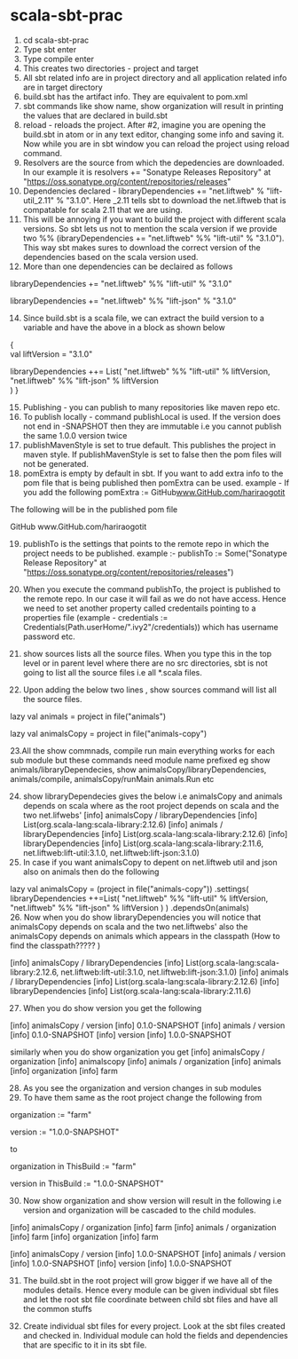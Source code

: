 # scala-sbt-prac

1. cd scala-sbt-prac
2. Type sbt enter
3. Type compile enter
4. This creates two directories - project and target
5. All sbt related info are in project directory and all application related info are in target directory
6. build.sbt has the artifact info. They are equivalent to pom.xml
7. sbt commands like show name, show organization will result in printing the values that are declared in build.sbt
8. reload - reloads the project. After #2, imagine you are opening the build.sbt in atom or in any text editor, changing some info and saving it. Now while you are in sbt window you can reload the project using reload command. 
9. Resolvers are the source from which the depedencies are downloaded. In our example it is 
resolvers += "Sonatype Releases Repository" at "https://oss.sonatype.org/content/repositories/releases"
10. Dependencies declared - libraryDependencies += "net.liftweb" % "lift-util_2.11" % "3.1.0". Here _2.11 tells sbt to download the net.liftweb that is compatable for scala 2.11 that we are using.
11. This will be annoying if you want to build the project with different scala versions. So sbt lets us not to mention the scala version if we provide two %% (ibraryDependencies += "net.liftweb" %% "lift-util" % "3.1.0"). This way sbt makes sures to download the correct version of the dependencies based on the scala version used.
12. More than one dependencies can be declaired as follows

libraryDependencies += "net.liftweb" %% "lift-util" % "3.1.0"

libraryDependencies += "net.liftweb" %% "lift-json" % "3.1.0"

14. Since build.sbt is a scala file, we can extract the build version to a variable and have the above in a block as shown below

{  
  val liftVersion = "3.1.0"

  libraryDependencies ++= List(
     "net.liftweb" %% "lift-util" % liftVersion,
     "net.liftweb" %% "lift-json" % liftVersion    
  )
}

15. Publishing - you can publish to many repositories like maven repo etc. 
16. To publish locally - command publishLocal is used. If the version does not end in -SNAPSHOT then they are immutable i.e you cannot publish the same 1.0.0 version twice
17. publishMavenStyle is set to true default. This publishes the project in maven style. If publishMavenStyle is set to false then the pom files will not be generated. 
18. pomExtra is empty by default in sbt. If you want to add extra info to the pom file that is being published then pomExtra can be used. 
example - If you add the following 
pomExtra := <issueManagment><system>GitHub</system><url>www.GitHub.com/hariraogotit</url></issueManagment>

The following will be in the published pom file

<issueManagment>
        <system>GitHub</system>
        <url>www.GitHub.com/hariraogotit</url>
</issueManagment>

19. publishTo is the settings that points to the remote repo in which the project needs to be published. 
example :- publishTo := Some("Sonatype Release Repository" at "https://oss.sonatype.org/content/repositories/releases")

20. When you execute the command publishTo, the project is published to the remote repo. In our case it will fail as we do not have access. Hence we need to set another property called credentails pointing to a properties file (example - credentials := Credentials(Path.userHome/".ivy2"/credentials)) which  has username password etc. 
21. show sources lists all the source files. When you type this in the top level or in parent level where there are no src directories, sbt is not going to list all the source files i.e all *.scala files. 
22. Upon adding the below two lines , show sources command will list all the source files. 

lazy val animals = project in file("animals")

lazy val animalsCopy = project in file("animals-copy")

23.All the show commnads, compile run main everything works for each sub module but these commands need module name prefixed 
eg show animals/libraryDependecies, show animalsCopy/libraryDependencies, animals/compile, animalsCopy/runMain animals.Run etc

24. show libraryDependecies gives the below i.e animalsCopy and animals depends on scala where as the root project depends on scala and the two net.lifwebs' 
[info] animalsCopy / libraryDependencies
[info] 	List(org.scala-lang:scala-library:2.12.6)
[info] animals / libraryDependencies
[info] 	List(org.scala-lang:scala-library:2.12.6)
[info] libraryDependencies
[info] 	List(org.scala-lang:scala-library:2.11.6, net.liftweb:lift-util:3.1.0, net.liftweb:lift-json:3.1.0)
25. In case if you want animalsCopy to depent on net.liftweb util and json also on animals then do the following 

lazy val animalsCopy = (project in file("animals-copy"))
                            .settings(
                              libraryDependencies ++=List(
                                "net.liftweb" %% "lift-util" % liftVersion,
                                "net.liftweb" %% "lift-json" % liftVersion
                              )
                            )
                            .dependsOn(animals)  
 26. Now when you do show libraryDependencies you will notice that animalsCopy depends on scala and the two net.liftwebs' also the animalsCopy depends on animals which appears in the classpath (How to find the classpath????? )
 
 [info] animalsCopy / libraryDependencies
[info] 	List(org.scala-lang:scala-library:2.12.6, net.liftweb:lift-util:3.1.0, net.liftweb:lift-json:3.1.0)
[info] animals / libraryDependencies
[info] 	List(org.scala-lang:scala-library:2.12.6)
[info] libraryDependencies
[info] 	List(org.scala-lang:scala-library:2.11.6)

27. When you do show version you get the following 

[info] animalsCopy / version
[info] 	0.1.0-SNAPSHOT
[info] animals / version
[info] 	0.1.0-SNAPSHOT
[info] version
[info] 	1.0.0-SNAPSHOT

similarly when you do show organization you get 
[info] animalsCopy / organization
[info] 	animalscopy
[info] animals / organization
[info] 	animals
[info] organization
[info] 	farm

28. As you see the organization and version changes in sub modules
29. To have them same as the root project change the following from 

organization := "farm"

version := "1.0.0-SNAPSHOT"

to 

organization in ThisBuild := "farm"

version in ThisBuild := "1.0.0-SNAPSHOT"

30. Now show organization and show version will result in the following i.e version and organization will be cascaded to the child modules.

[info] animalsCopy / organization
[info] 	farm
[info] animals / organization
[info] 	farm
[info] organization
[info] 	farm

[info] animalsCopy / version
[info] 	1.0.0-SNAPSHOT
[info] animals / version
[info] 	1.0.0-SNAPSHOT
[info] version
[info] 	1.0.0-SNAPSHOT

31. The build.sbt in the root project will grow bigger if we have all of the modules details. Hence every module can be given individual sbt files and let the root sbt file coordinate between child sbt files and have all the common stuffs

32. Create individual sbt files for every project. Look at the sbt files created and checked in. Individual module can hold the fields and dependencies that are specific to it in its sbt file.








